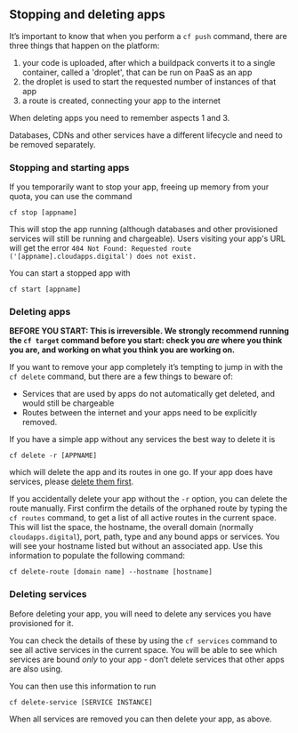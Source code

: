## Stopping and deleting apps

It’s important to know that when you perform a ``cf push`` command, there are three things that happen on the platform:

1. your code is uploaded, after which a buildpack converts it to a single container, called a 'droplet', that can be run on PaaS as an app
2. the droplet is used to start the requested number of instances of that app
3. a route is created, connecting your app to the internet

When deleting apps you need to remember aspects 1 and 3.

Databases, CDNs and other services have a different lifecycle and need to be removed separately.

### Stopping and starting apps
If you temporarily want to stop your app, freeing up memory from your quota, you can use the command

``cf stop [appname]``

This will stop the app running (although databases and other provisioned services will still be running and chargeable). Users visiting your app's URL will get the error ``404 Not Found: Requested route ('[appname].cloudapps.digital') does not exist.``

You can start a stopped app with

``cf start [appname]``

### Deleting apps

**BEFORE YOU START: This is irreversible. We strongly recommend running the ``cf target`` command before you start: check you *are* where you think you are, and working on what you think you are working on.**

If you want to remove your app completely it’s tempting to jump in with the ``cf delete`` command, but there are a few things to beware of:

* Services that are used by apps do not automatically get deleted, and would still be chargeable
* Routes between the internet and your apps need to be explicitly removed.

If you have a simple app without any services the best way to delete it is

``cf delete -r [APPNAME]``

which will delete the app and its routes in one go. If your app does have services, please [delete them first](#deleting-services).

If you accidentally delete your app without the ``-r`` option, you can delete the route manually. First confirm the details of the orphaned route by typing the ``cf routes`` command, to get a list of all active routes in the current space. This will list the space, the hostname, the overall domain (normally ``cloudapps.digital``), port, path, type and any bound apps or services. You will see your hostname listed but without an associated app. Use this information to populate the following command:

``cf delete-route [domain name] --hostname [hostname]``

### Deleting services
Before deleting your app, you will need to delete any services you have provisioned for it.

You can check the details of these by using the ``cf services`` command to see all active services in the current space. You will be able to see which services are bound *only* to your app - don’t delete services that other apps are also using.

You can then use this information to run

``cf delete-service [SERVICE INSTANCE]``

When all services are removed you can then delete your app, as above.
